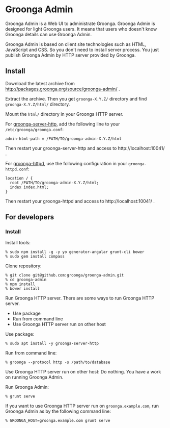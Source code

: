 # Groonga Admin

Groonga Admin is a Web UI to administrate Groonga. Groonga Admin is
designed for light Groonga users. It means that users who doesn't know
Groonga details can use Groonga Admin.

Groonga Admin is based on client site technologies such as HTML,
JavaScript and CSS. So you don't need to install server process. You
just publish Groonga Admin by HTTP server provided by Groonga.

## Install

Download the latest archive from http://packages.groonga.org/source/groonga-admin/ .

Extract the archive. Then you get `groonga-X.Y.Z/` directory and find `groonga-X.Y.Z/html/` directory.

Mount the `html/` directory in your Groonga HTTP server.

For
[groonga-server-http](http://groonga.org/docs/server/package.html#groonga-server-http),
add the following line to your `/etc/groonga/groonga.conf`:

    admin-html-path = /PATH/TO/groonga-admin-X.Y.Z/html

Then restart your groonga-server-http and access to http://localhost:10041/ .

For
[groonga-httpd](http://groonga.org/docs/server/package.html#groonga-httpd),
use the following configuration in your `groonga-httpd.conf`:

    location / {
      root /PATH/TO/groonga-admin-X.Y.Z/html;
      index index.html;
    }

Then restart your groonga-httpd and access to http://localhost:10041/ .

## For developers

### Install

Install tools:

    % sudo npm install -g -y yo generator-angular grunt-cli bower
    % sudo gem install compass

Clone repository:

    % git clone git@github.com:groonga/groonga-admin.git
    % cd groonga-admin
    % npm install
    % bower install

Run Groonga HTTP server. There are some ways to run Groonga HTTP
server.

  * Use package
  * Run from command line
  * Use Groonga HTTP server run on other host

Use package:

    % sudo apt install -y groonga-server-http

Run from command line:

    % groonga --protocol http -s /path/to/database

Use Groonga HTTP server run on other host: Do nothing. You have a work
on running Groonga Admin.

Run Groonga Admin:

    % grunt serve

If you want to use Groonga HTTP server run on `groonga.example.com`,
run Groonga Admin as by the following command line:

    % GROONGA_HOST=groonga.example.com grunt serve
